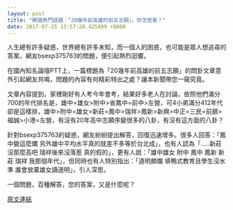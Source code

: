 ```yaml
---
layout: post
title: "網路熱門話題：「20幾年前高雄的前五志願」，你怎麼看？"
date: 2017-07-25 13:57:28.425499 +0800
---
```


人生總有許多疑惑，世界總有許多未知，而一個人的困惑，也可能是眾人想追尋的答案，網友bsexp375763的問題，便引起熱烈迴響。

在國內知名論壇PTT上，一篇標題為「20幾年前高雄的前五志願」的問卦文章意外引起網友共鳴，問題的內容有何精彩特出之處？讓本新聞帶您一窺究竟。

文章內容提到，家裡剛好有人考今年會考，結果好多老人在討論，依照他們滿分700的年代排名是，雄中=雄女>附中>省鳳中=前中>左營，可4小弟滿分412年代卻是這樣排，雄中>附中=雄女>新莊=鳳中>瑞祥>鳳新>新興>中正=三民=前鎮>福誠>小港=左營，有沒有20年高中志願序變很多的八卦，有沒有這方面的八卦？

針對bsexp375763的疑惑，網友紛紛提出解答，回復迅速增多。很多人回答：「鳳中變這麼爛 另外雄中平均水平真的就差不多等於台北成」，也有人認為「.....新莊沒那麼高吧   瑞祥後來沒落惹   真的假的」，更有人說：「雄中雄女 附中 鳳中 鳳新 新莊 瑞祥 我那個年代」，但同時也有人特別指出：「道明頗爛 填鴨式教育且學生沒水準 誰會放棄雄女讀道明」，引人深思。

一個問題，百種解答，您的答案，又是什麼呢？

<a href = "https://www.ptt.cc/bbs/Gossiping/M.1500903757.A.3F2.html">原文連結</a>

